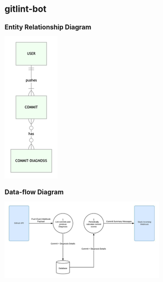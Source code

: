 # gitlint-bot

## Entity Relationship Diagram

![](docs/er-diagram.png)

## Data-flow Diagram

![](docs/dfd.jpeg)
